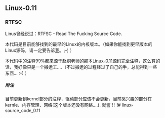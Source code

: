 ## Linux-0.11 ##
### RTFSC ###
Linus曾经说过：RTFSC - Read The Fucking Source Code.

本代码是目前能够找到的最早的Linux的内核版本。（如果你能找到更早版本的Linux源码，请一定要告诉[我](karottc@gmail.com)。;-) ）

本代码中的注释99%都来源于赵炯老师的那本[Linux-0.11源码完全注释](http://book.douban.com/subject/1231236/)，这么算的话，我好像只是一个搬运工....（不过搬运的过程经过了自己的手，总能得到一些东西... :-) ）

##### 附注 #####
目前更新到kernel部分的注释，驱动部分应该不会更新，目前感兴趣的部分在kernle、内存管理、网络(这个版本还没有网络....). 就酱 ! ! !# linux-source_code_0.11
